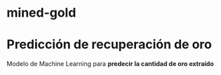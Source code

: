 # mined-gold
# Predicción de recuperación de oro

Modelo de Machine Learning para **predecir la cantidad de oro extraído**
